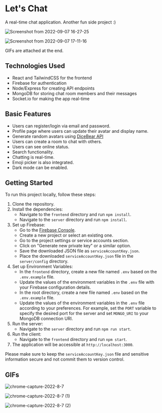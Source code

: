 # Let's Chat

A real-time chat application. Another fun side project :)

![Screenshot from 2022-09-07 16-27-25](https://user-images.githubusercontent.com/66206865/188901222-8eefabe5-8ca2-4305-aeb3-3afa37b304b3.png)

![Screenshot from 2022-09-07 17-11-16](https://user-images.githubusercontent.com/66206865/188900580-01d0d3ca-b242-4f48-99cf-96edeeb5f1db.png)

GIFs are attached at the end.

## Technologies Used

- React and TailwindCSS for the frontend
- Firebase for authentication
- Node/Express for creating API endpoints
- MongoDB for storing chat room members and their messages
- Socket.io for making the app real-time

## Basic Features

- Users can register/login via email and password.
- Profile page where users can update their avatar and display name.
- Generate random avatars using [DiceBear API](https://avatars.dicebear.com/docs/http-api)
- Users can create a room to chat with others.
- Users can see online status.
- Search functionality.
- Chatting is real-time.
- Emoji picker is also integrated.
- Dark mode can be enabled.

## Getting Started

To run this project locally, follow these steps:

1. Clone the repository.
2. Install the dependencies:
   - Navigate to the `frontend` directory and run `npm install`.
   - Navigate to the `server` directory and run `npm install`.
3. Set up Firebase:
   - Go to the [Firebase Console](https://console.firebase.google.com/).
   - Create a new project or select an existing one.
   - Go to the project settings or service accounts section.
   - Click on "Generate new private key" or a similar option.
   - Save the downloaded JSON file as `serviceAccountKey.json`.
   - Place the downloaded `serviceAccountKey.json` file in the `server/config` directory.
4. Set up Environment Variables:
   - In the `frontend` directory, create a new file named `.env` based on the `.env.example` file.
   - Update the values of the environment variables in the `.env` file with your Firebase configuration details.
   - In the root directory, create a new file named `.env` based on the `.env.example` file.
   - Update the values of the environment variables in the `.env` file according to your preferences. For example, set the `PORT` variable to specify the desired port for the server and set `MONGO_URI` to your MongoDB connection URI.
5. Run the server:
   - Navigate to the `server` directory and run `npm run start`.
6. Run the client:
   - Navigate to the `frontend` directory and run `npm start`.
7. The application will be accessible at `http://localhost:3000`.

Please make sure to keep the `serviceAccountKey.json` file and sensitive information secure and not commit them to version control.

## GIFs

![chrome-capture-2022-8-7](https://user-images.githubusercontent.com/66206865/188901119-65a05b65-3c76-4c3f-92c5-042d061df8e1.gif)

![chrome-capture-2022-8-7 (1)](https://user-images.githubusercontent.com/66206865/188900841-2dfe91c2-eb78-4f70-a013-babe0124ee68.gif)

![chrome-capture-2022-8-7 (2)](https://user-images.githubusercontent.com/66206865/188900662-a120aef4-ced1-442b-98dd-ab90b4cea7b5.gif)

